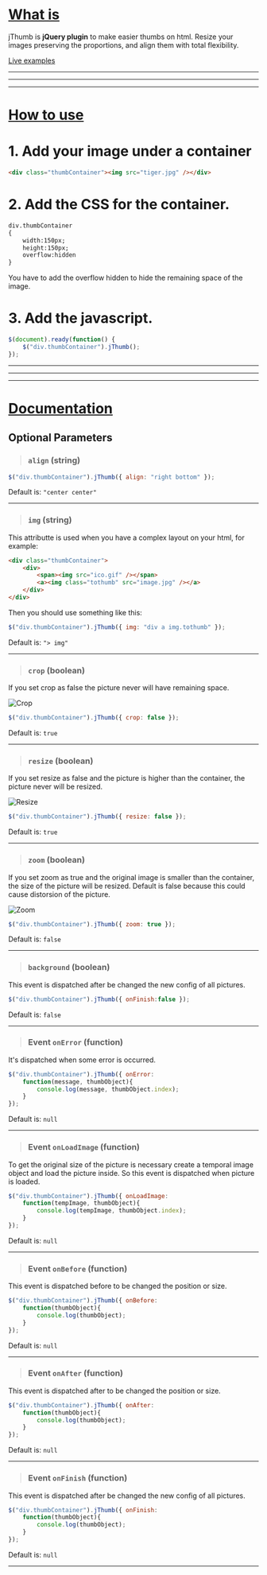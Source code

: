 

# [What is](#) #
jThumb is **jQuery plugin** to make easier thumbs on html. Resize your images preserving the proportions, and align them with total flexibility.

[Live examples](http://josema.bitbucket.org/jthumb/)

* * *
* * *
* * *


# [How to use](#) #

# 1. Add your image under a container

```html
<div class="thumbContainer"><img src="tiger.jpg" /></div>
```


# 2. Add the CSS for the container.

```html
div.thumbContainer
{
	width:150px;
	height:150px;
	overflow:hidden
}
```
You have to add the overflow hidden to hide the remaining space of the image.


# 3. Add the javascript.

```javascript
$(document).ready(function() {
	$("div.thumbContainer").jThumb();
});
```

* * *
* * *
* * *

# [Documentation](#) #

## Optional Parameters ##


> ### `align` (string)

```javascript
$("div.thumbContainer").jThumb({ align: "right bottom" });
```
Default is: `"center center"`

---







> ### `img` (string)

This attributte is used when you have a complex layout on your html, for example:

```html
<div class="thumbContainer">
	<div>
		<span><img src="ico.gif" /></span>
		<a><img class="tothumb" src="image.jpg" /></a>
	</div>
</div>
```
Then you should use something like this:

```javascript
$("div.thumbContainer").jThumb({ img: "div a img.tothumb" });
```
Default is: `"> img"`

---









> ### `crop` (boolean)

If you set crop as false the picture never will have remaining space.

![Crop](https://bitbucket.org/josema/jthumb/raw/3b3e69dac8b0cb77869e68a916819b2a52865786/documentation/crop.jpg)

```javascript
$("div.thumbContainer").jThumb({ crop: false });
```

Default is: `true`

---








> ### `resize` (boolean)

If you set resize as false and the picture is higher than the container, the picture never will be resized.

![Resize](https://bitbucket.org/josema/jthumb/raw/3b3e69dac8b0cb77869e68a916819b2a52865786/documentation/resize.jpg)

```javascript
$("div.thumbContainer").jThumb({ resize: false });
```

Default is: `true`

---






> ### `zoom` (boolean)

If you set zoom as true and the original image is smaller than the container, the size of the picture will be resized. Default is false because this could cause distorsion of the picture.

![Zoom](https://bitbucket.org/josema/jthumb/raw/3b3e69dac8b0cb77869e68a916819b2a52865786/documentation/zoom.jpg)

```javascript
$("div.thumbContainer").jThumb({ zoom: true });
```

Default is: `false`

---




> ### `background` (boolean)

This event is dispatched after be changed the new config of all pictures.

```javascript
$("div.thumbContainer").jThumb({ onFinish:false });
```

Default is: `false`

---





> ### Event `onError` (function)

It's dispatched when some error is occurred.

```javascript
$("div.thumbContainer").jThumb({ onError: 
	function(message, thumbObject){
		console.log(message, thumbObject.index);
	}
});
```

Default is: `null`

---



> ### Event `onLoadImage` (function)

To get the original size of the picture is necessary create a temporal image object and load the picture inside. So this event is dispatched when picture is loaded.

```javascript
$("div.thumbContainer").jThumb({ onLoadImage: 
	function(tempImage, thumbObject){
		console.log(tempImage, thumbObject.index);
	}
});
```

Default is: `null`

---





> ### Event `onBefore` (function)

This event is dispatched before to be changed the position or size.

```javascript
$("div.thumbContainer").jThumb({ onBefore: 
	function(thumbObject){
		console.log(thumbObject);
	}
});
```

Default is: `null`

---








> ### Event `onAfter` (function)

This event is dispatched after to be changed the position or size.

```javascript
$("div.thumbContainer").jThumb({ onAfter: 
	function(thumbObject){
		console.log(thumbObject);
	}
});
```

Default is: `null`

---








> ### Event `onFinish` (function)

This event is dispatched after be changed the new config of all pictures.

```javascript
$("div.thumbContainer").jThumb({ onFinish: 
	function(thumbObject){
		console.log(thumbObject);
	}
});
```

Default is: `null`

---
